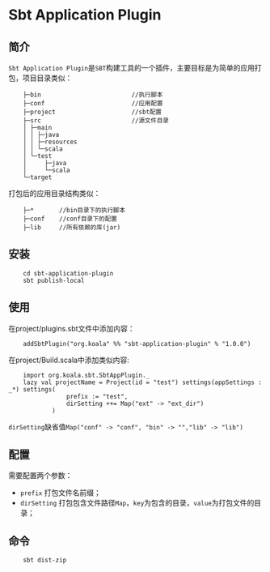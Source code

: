 Sbt Application Plugin
===========

## 简介
`Sbt Application Plugin`是`SBT`构建工具的一个插件，主要目标是为简单的应用打包，项目目录类似：

        ├─bin                         //执行脚本
        ├─conf                        //应用配置
        ├─project                     //sbt配置
        ├─src                         //源文件目录
        │ ├─main
        │ │ ├─java
        │ │ ├─resources
        │ │ └─scala   
        │ └─test
        │     ├─java
        │     └─scala
        └─target

打包后的应用目录结构类似：

        ├─*       //bin目录下的执行脚本
        ├─conf    //conf目录下的配置
        ├─lib     //所有依赖的库(jar)

## 安装
        cd sbt-application-plugin
        sbt publish-local


## 使用
在project/plugins.sbt文件中添加内容：

        addSbtPlugin("org.koala" %% "sbt-application-plugin" % "1.0.0")
在project/Build.scala中添加类似内容:    
        
        import org.koala.sbt.SbtAppPlugin._
    	lazy val projectName = Project(id = "test") settings(appSettings : _*) settings(
    	            prefix := "test",
    	            dirSetting ++= Map("ext" -> "ext_dir")
    	        )

`dirSetting`缺省值`Map("conf" -> "conf", "bin" -> "","lib" -> "lib")`

## 配置
需要配置两个参数：
+ `prefix`      打包文件名前缀；
+ `dirSetting`  打包包含文件路径`Map`，`key`为包含的目录，`value`为打包文件的目录；

## 命令
        sbt dist-zip

